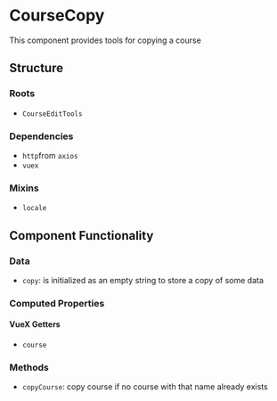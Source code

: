 CourseCopy
===============
This component provides tools for copying a course 

## Structure

### Roots
* `CourseEditTools`

### Dependencies
* `http`from `axios`
* `vuex`

### Mixins
* `locale`

Component Functionality
---------
### Data
- `copy`: is initialized as an empty string to store a copy of some data

### Computed Properties
#### VueX Getters
- `course`

### Methods
- `copyCourse`: copy course if no course with that name already exists 
